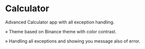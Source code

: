 # Calculator
Advanced Calculator app with all exception handling.

» Theme based on Binance theme with color contrast.

» Handling all exceptions and showing you message also of error.
